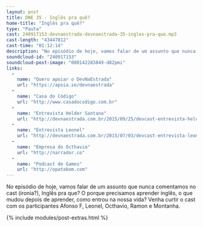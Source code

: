 ```yaml
---
layout: post
title: DNE 35 - Inglês pra quê?
home-title: "Inglês pra quê?"
type: "Pauta"
cast: 240917153-devnaestrada-devnaestrada-35-ingles-pra-que.mp3
cast-length: "43447812"
cast-time: "01:12:14"
description: "No episódio de hoje, vamos falar de um assunto que nunca comentamos no cast (ironia?), Inglês pra que? O porque precisamos aprender inglês, o que mudou depois de aprender, como entrou na nossa vida? Venha curtir o cast com os participantes Afonso F, Leonel, Octhavio, Ramon e Montanha."
soundcloud-id: "240917153"
soundcloud-post-image: "000142283849-d82pmi"
links:
  -
    name: "Quero apoiar o DevNaEstrada"
    url: "https://apoia.se/devnaestrada"
  -
    name: "Casa do Código"
    url: "http://www.casadocodigo.com.br"
  -
    name: "Entrevista Helder Santana"
    url: "http://devnaestrada.com.br/2015/09/25/devcast-entrevista-helder.html"
  -
    name: "Entrevista Leonel"
    url: "http://devnaestrada.com.br/2015/07/03/devcast-entrevista-leonel.html"
  -
    name: "Empresa do Octhavio"
    url: "http://narrador.co"
  -
    name: "Podcast de Games"
    url: "http://opatabom.com"
---
```


No episódio de hoje, vamos falar de um assunto que nunca comentamos no cast (ironia?), Inglês pra que? O porque precisamos aprender inglês, o que mudou depois de aprender, como entrou na nossa vida? Venha curtir o cast com os participantes Afonso F, Leonel, Octhavio, Ramon e Montanha.

{% include modules/post-extras.html %}